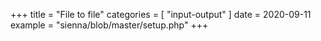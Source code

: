 +++
title = "File to file"
categories = [ "input-output" ]
date = 2020-09-11
example = "sienna/blob/master/setup.php"
+++
